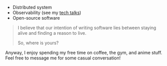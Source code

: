- Distributed system
- Observability (see my [tech talks](https://s.id/23Wvh))
- Open-source software

> I believe that our intention of writing software lies between staying alive and finding a reason to live.
> 
> So, where is yours?

Anyway, I enjoy spending my free time on coffee, the gym, and anime stuff. Feel free to message me for some casual conversation!
